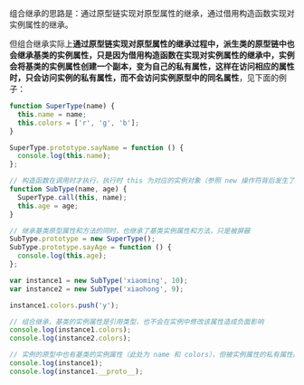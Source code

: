 组合继承的思路是：通过原型链实现对原型属性的继承，通过借用构造函数实现对实例属性的继承。   

但组合继承实际上**通过原型链实现对原型属性的继承过程中，派生类的原型链中也会继承基类的实例属性，只是因为借用构造函数在实现对实例属性的继承中，实例会将基类的实例属性创建一个副本，变为自己的私有属性，这样在访问相应的属性时，只会访问实例的私有属性，而不会访问实例原型中的同名属性**，见下面的例子：   

```js
function SuperType(name) {
  this.name = name;
  this.colors = ['r', 'g', 'b'];
}

SuperType.prototype.sayName = function () {
  console.log(this.name);
};

// 构造函数在调用时才执行，执行时 this 为对应的实例对象（参照 new 操作符背后发生了什么）
function SubType(name, age) {
  SuperType.call(this, name);
  this.age = age;
}

// 继承基类原型属性和方法的同时，也继承了基类实例属性和方法，只是被屏蔽
SubType.prototype = new SuperType();
SubType.prototype.sayAge = function () {
  console.log(this.age);
};

var instance1 = new SubType('xiaoming', 10);
var instance2 = new SubType('xiaohong', 9);

instance1.colors.push('y');

// 组合继承，基类的实例属性是引用类型，也不会在实例中修改该属性造成负面影响
console.log(instance1.colors);
console.log(instance2.colors);

// 实例的原型中也有基类的实例属性（此处为 name 和 colors），但被实例属性的私有属性屏蔽
console.log(instance1);
console.log(instance1.__proto__);
```